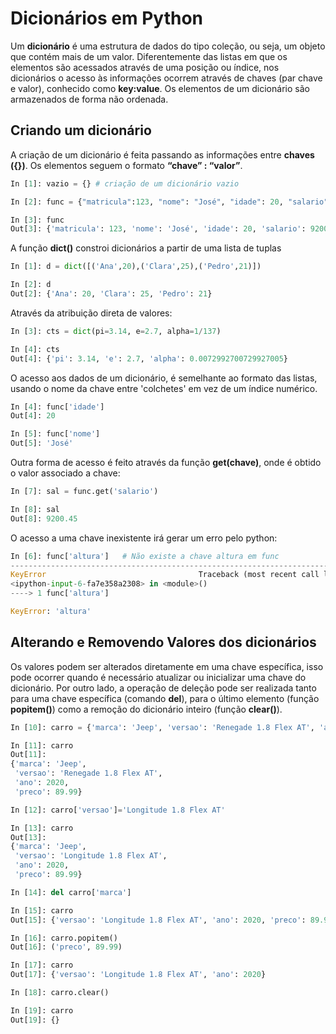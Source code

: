 # Dicionários em Python

Um **dicionário** é uma estrutura de dados do tipo coleção, ou seja, um objeto que contém mais de um valor. 
Diferentemente das listas em que os elementos são acessados através de uma posição ou índice, nos dicionários o acesso às informações 
ocorrem através de chaves (par chave e valor), conhecido como **key:value**. Os elementos de um dicionário são armazenados de forma não ordenada.

## Criando um dicionário

A criação de um dicionário é feita passando as informações entre **chaves ({})**. Os elementos seguem o formato **“chave” : “valor”**. 
``` python
In [1]: vazio = {} # criação de um dicionário vazio

In [2]: func = {"matricula":123, "nome": "José", "idade": 20, "salario": 9200.45}

In [3]: func
Out[3]: {'matricula': 123, 'nome': 'José', 'idade': 20, 'salario': 9200.45}
```

A função **dict()** constroi dicionários a partir de uma lista de tuplas  
``` python
In [1]: d = dict([('Ana',20),('Clara',25),('Pedro',21)])

In [2]: d
Out[2]: {'Ana': 20, 'Clara': 25, 'Pedro': 21}
```

Através da atribuição direta de valores:
``` python
In [3]: cts = dict(pi=3.14, e=2.7, alpha=1/137)

In [4]: cts
Out[4]: {'pi': 3.14, 'e': 2.7, 'alpha': 0.0072992700729927005}
```

O acesso aos dados de um dicionário, é semelhante ao formato das listas, usando o nome da chave entre 'colchetes' em vez de um índice numérico. 
``` python
In [4]: func['idade']
Out[4]: 20

In [5]: func['nome']
Out[5]: 'José'
```
Outra forma de acesso é feito através da função **get(chave)**, onde é obtido o valor associado a chave:
``` python
In [7]: sal = func.get('salario')

In [8]: sal
Out[8]: 9200.45
```
O acesso a uma chave inexistente irá gerar um erro pelo python:
``` python
In [6]: func['altura']   # Não existe a chave altura em func
---------------------------------------------------------------------------
KeyError                                  Traceback (most recent call last)
<ipython-input-6-fa7e358a2308> in <module>()
----> 1 func['altura']

KeyError: 'altura'

```
## Alterando e Removendo Valores dos dicionários

Os valores podem ser alterados diretamente em uma chave específica, isso pode ocorrer quando é necessário atualizar ou inicializar uma chave do dicionário. Por outro lado, a operação de deleção pode ser realizada tanto para uma chave específica (comando **del**), para o último elemento (função **popitem()**) como a remoção do dicionário inteiro (função **clear()**).  

``` python
In [10]: carro = {'marca': 'Jeep', 'versao': 'Renegade 1.8 Flex AT', 'ano': 2020, 'preco':89.990}

In [11]: carro
Out[11]: 
{'marca': 'Jeep',
 'versao': 'Renegade 1.8 Flex AT',
 'ano': 2020,
 'preco': 89.99}

In [12]: carro['versao']='Longitude 1.8 Flex AT'

In [13]: carro
Out[13]: 
{'marca': 'Jeep',
 'versao': 'Longitude 1.8 Flex AT',
 'ano': 2020,
 'preco': 89.99}

In [14]: del carro['marca']

In [15]: carro
Out[15]: {'versao': 'Longitude 1.8 Flex AT', 'ano': 2020, 'preco': 89.99}

In [16]: carro.popitem()
Out[16]: ('preco', 89.99)

In [17]: carro
Out[17]: {'versao': 'Longitude 1.8 Flex AT', 'ano': 2020}

In [18]: carro.clear()

In [19]: carro
Out[19]: {}

```
